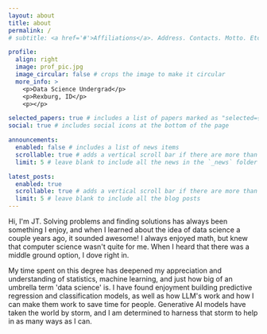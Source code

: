 ```yaml
---
layout: about
title: about
permalink: /
# subtitle: <a href='#'>Affiliations</a>. Address. Contacts. Motto. Etc.

profile:
  align: right
  image: prof_pic.jpg
  image_circular: false # crops the image to make it circular
  more_info: >
    <p>Data Science Undergrad</p>
    <p>Rexburg, ID</p>
    <p></p>

selected_papers: true # includes a list of papers marked as "selected={true}"
social: true # includes social icons at the bottom of the page

announcements:
  enabled: false # includes a list of news items
  scrollable: true # adds a vertical scroll bar if there are more than 3 news items
  limit: 5 # leave blank to include all the news in the `_news` folder

latest_posts:
  enabled: true
  scrollable: true # adds a vertical scroll bar if there are more than 3 new posts items
  limit: 5 # leave blank to include all the blog posts
---
```


Hi, I'm JT. Solving problems and finding solutions has always been something I enjoy, and when I learned about the idea of data science a couple years ago, it sounded awesome! I always enjoyed math, but knew that computer science wasn't quite for me. When I heard that there was a middle ground option, I dove right in. 

My time spent on this degree has deepened my appreciation and understanding of statistics, machine learning, and just how big of an umbrella term 'data science' is. I have found enjoyment building predictive regression and classification models, as well as how LLM's work and how I can make them work to save time for people. Generative AI models have taken the world by storm, and I am determined to harness that storm to help in as many ways as I can.


